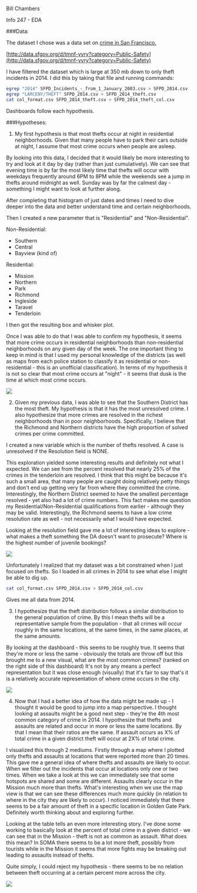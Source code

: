 Bill Chambers

Info 247 - EDA

###Data:

The dataset I chose was a data set on [crime in San Francisco.](http://data.sfgov.org/d/tmnf-yvry?category=Public-Safety)

[http://data.sfgov.org/d/tmnf-yvry?category=Public-Safety](http://data.sfgov.org/d/tmnf-yvry?category=Public-Safety)

I have filtered the dataset which is large at 350 mb down to only theft incidents in 2014. I did this by taking that file and running commands:

```sh
egrep "2014" SFPD_Incidents_-_from_1_January_2003.csv > SFPD_2014.csv
egrep "LARCENY/THEFT" SFPD_2014.csv > SFPD_2014_theft.csv
cat col_format.csv SFPD_2014_theft.csv > SFPD_2014_theft_col.csv
```
Dashboards follow each hypothesis.

###Hypotheses:

1. My first hypothesis is that most thefts occur at night in residential neighborhoods. Given that many people have to park their cars outside at night, I assume that most crime occurs when people are asleep.

By looking into this data, I decided that it would likely be more interesting to try and look at it day by day (rather than just cumulatively). We can see that evening time is by far the most likely time that thefts will occur with weekdays frequently around 6PM to 8PM while the weekends see a jump in thefts around midnight as well. Sunday was by far the calmest day - something I might want to look at further along.

After completing that histogram of just dates and times I need to dive deeper into the data and better understand time and certain neighborhoods. 

Then I created a new parameter that is "Residential" and "Non-Residential".

Non-Residential:

- Southern
- Central
- Bayview (kind of)

Residential:

- Mission
- Northern
- Park
- Richmond
- Ingleside
- Taravel
- Tenderloin

I then got the resulting box and whisker plot.

Once I was able to do that I was able to confirm my hypothesis, it seems that more crime occurs in residential neighborhoods than non-residential neighborhoods on any given day of the week. The one important thing to keep in mind is that I used my personal knowledge of the districts (as well as maps from each police station to classify it as residential or non-residential - this is an unofficial classification). In terms of my hypothesis it is not so clear that most crime occurs at "night" - it seems that dusk is the time at which most crime occurs.

![](Hypo1.jpg)

2. Given my previous data, I was able to see that the Southern District has the most theft. My hypothesis is that it has the most unresolved crime. I also hypothesize that more crimes are resolved in the richest neighborhoods than in poor neighborhoods. Specifically, I believe that the Richmond and Northern districts have the high proportion of solved crimes per crime committed.

I created a new variable which is the number of thefts resolved. A case is unresolved if the Resolution field is NONE.

This exploration yielded some interesting results and definitely not what I expected. We can see from the percent resolved that nearly 25% of the crimes in the tenderloin are resolved. I think that this might be because it's such a small area, that many people are caught doing relatively petty things and don't end up getting very far from where they committed the crime. Interestingly, the Northern District seemed to have the smallest percentage resolved - yet also had a lot of crime numbers. This fact makes me question my Residential/Non-Residential qualifications from earlier - although they may be valid. Interestingly, the Richmond seems to have a low crime resolution rate as well - not necessarily what I would have expected.

Looking at the resolution field gave me a lot of interesting ideas to explore - what makes a theft something the DA doesn't want to prosecute? Where is the highest number of juvenile bookings? 

![](Hypo2.jpg)

Unfortunately I realized that my dataset was a bit constrained when I just focused on thefts. So I loaded in all crimes in 2014 to see what else I might be able to dig up.

```sh
cat col_format.csv SFPD_2014.csv > SFPD_2014_col.csv
```

Gives me all data from 2014.

3. I hypothesize that the theft distribution follows a similar distribution to the general population of crime. By this I mean thefts will be a representative sample from the population - that all crimes will occur roughly in the same locations, at the same times, in the same places, at the same amounts.

By looking at the dashboard - this seems to be roughly true. It seems that they're more or less the same - obviously the totals are throw off but this brought me to a new visual, what are the most common crimes? (ranked on the right side of this dashboard) It's not by any means a perfect representation but it was close enough (visually) that it's fair to say that's it is a relatively accurate representation of where crime occurs in the city.

![](Hypo3.jpg)

4. Now that I had a better idea of how the data might be made up - I thought it would be good to jump into a map perspective. I thought looking at assaults might be a good next step - they're the 4th most common category of crime in 2014. I hypothesize that thefts and assaults are related and occur in more or less the same locations. By that I mean that their ratios are the same. If assault occurs as X% of total crime in a given district theft will occur at 2X% of total crime.

I visualized this through 2 mediums. Firstly through a map where I plotted only thefts and assaults at locations that were reported more than 20 times. This gave me a general idea of where thefts and assaults are likely to occur. When we filter out the incidents that occur at locations only one or two times. When we take a look at this we can immediately see that some hotspots are shared and some are different. Assaults clearly occur in the Mission much more than thefts. What's interesting when we use the map view is that we can see these differences much more quickly (in relation to where in the city they are likely to occur). I noticed immediately that there seems to be a fair amount of theft in a specific location in Golden Gate Park. Definitely worth thinking about and exploring further.

Looking at the table tells an even more interesting story. I've done some working to basically look at the percent of total crime in a given district - we can see that in the Mission - theft is not as common as assault. What does this mean? In SOMA there seems to be a lot more theft, possibly from tourists while in the Mission it seems that more fights may be breaking out leading to assaults instead of thefts.

Quite simply, I could reject my hypothesis - there seems to be no relation between theft occurring at a certain percent more across the city.

![](Hypo4.jpg)
